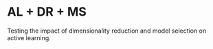 AL + DR + MS
==
Testing the impact of dimensionality reduction and model selection on active learning.
